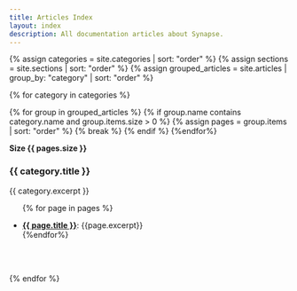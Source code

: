 ```yaml
---
title: Articles Index
layout: index
description: All documentation articles about Synapse.
---
```


<div class="col-xs-12 col-md-12 col-lg-12" id="subjects">

{% assign categories = site.categories | sort: "order" %}
{% assign sections = site.sections | sort: "order" %}
{% assign grouped_articles = site.articles | group_by: "category" | sort: "order"  %}

{% for category in categories %}

<div class="tab-pane active" id="{{ category.name }}">

{% for group in grouped_articles %}
{% if group.name contains category.name and group.items.size > 0 %}
{% assign pages = group.items | sort: "order" %}
{% break %}
{% endif %}
{%endfor%}

<b>Size {{ pages.size }}</b>
<h3>{{ category.title }}</h3>
<p>{{ category.excerpt }}</p>

<ul>

{% for page in pages %}
<li><b><a href="{{ page.url | relative_url}}">{{ page.title }}</a></b>: {{page.excerpt}}</li>    {%endfor%}
</ul>
</div>

<!-- TODO replace this with style -->
<br/>
<br/>

{% endfor %}

</div>

<div class="clearfix"></div>
